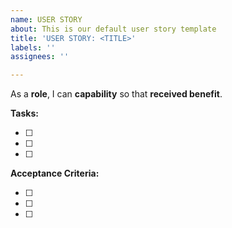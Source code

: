 ```yaml
---
name: USER STORY
about: This is our default user story template
title: 'USER STORY: <TITLE>'
labels: ''
assignees: ''

---
```


As a **role**, I can **capability** so that **received benefit**.

**Tasks:**
- [ ] <content>
- [ ] <content>
- [ ] <content>

**Acceptance Criteria:**
- [ ] <content>
- [ ] <content>
- [ ] <content>
